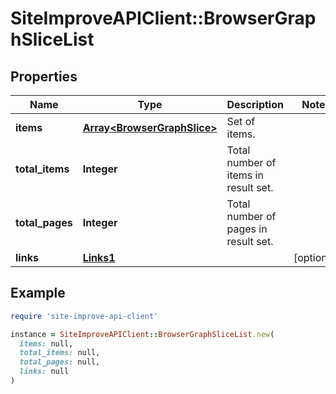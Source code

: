 # SiteImproveAPIClient::BrowserGraphSliceList

## Properties

| Name | Type | Description | Notes |
| ---- | ---- | ----------- | ----- |
| **items** | [**Array&lt;BrowserGraphSlice&gt;**](BrowserGraphSlice.md) | Set of items. |  |
| **total_items** | **Integer** | Total number of items in result set. |  |
| **total_pages** | **Integer** | Total number of pages in result set. |  |
| **links** | [**Links1**](Links1.md) |  | [optional] |

## Example

```ruby
require 'site-improve-api-client'

instance = SiteImproveAPIClient::BrowserGraphSliceList.new(
  items: null,
  total_items: null,
  total_pages: null,
  links: null
)
```

